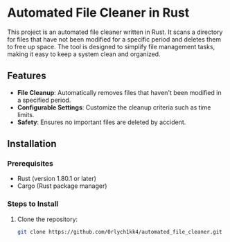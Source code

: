 # Automated File Cleaner in Rust

This project is an automated file cleaner written in Rust. It scans a directory for files that have not been modified for a specific period and deletes them to free up space. The tool is designed to simplify file management tasks, making it easy to keep a system clean and organized.

## Features

- **File Cleanup**: Automatically removes files that haven't been modified in a specified period.
- **Configurable Settings**: Customize the cleanup criteria such as time limits.
- **Safety**: Ensures no important files are deleted by accident.

## Installation

### Prerequisites
- Rust (version 1.80.1 or later)
- Cargo (Rust package manager)

### Steps to Install

1. Clone the repository:

   ```sh
   git clone https://github.com/0rlych1kk4/automated_file_cleaner.git

